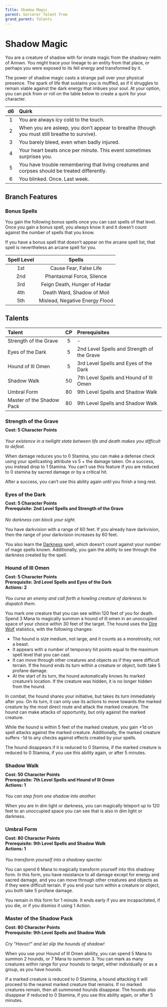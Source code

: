 ```yaml
---
Title: Shadow Magic
parent: Sorcerer Talent Tree
grand_parent: Talents
---
```

 
# Shadow Magic
You are a creature of shadow with for innate magic from the shadowy realm of Annwn. You might trace your lineage to an entity from that place, or perhaps you were exposed to its fell energy and transformed by it.

The power of shadow magic casts a strange pall over your physical presence. The spark of life that sustains you is muffled, as if it struggles to remain viable against the dark energy that imbues your soul. At your option, you can pick from or roll on the table below to create a quirk for your character.

| d6 | Quirk |
|:--:|:------|
| 1 | You are always icy cold to the touch. |
| 2 | When you are asleep, you don’t appear to breathe (though you must still breathe to survive). |
| 3 | You barely bleed, even when badly injured. |
| 4 | Your heart beats once per minute. This event sometimes surprises you. |
| 5 | You have trouble remembering that living creatures and corpses should be treated differently. |
| 6 | You blinked. Once. Last week. |

## Branch Features

### Bonus Spells
You gain the following bonus spells once you can cast spells of that level. Once you gain a bonus spell, you always know it and it doesn’t count against the number of spells that you know.

If you have a bonus spell that doesn’t appear on the arcane spell list, that spell is nevertheless an arcane spell for you.

| Spell Level | Spells |
|:-----------:|:------:|
| 1st | Cause Fear, False Life |
| 2nd | Phantasmal Force, Silence | 
| 3rd | Feign Death, Hunger of Hadar | 
| 4th | Death Ward, Shadow of Moil | 
| 5th | Mislead, Negative Energy Flood | 

## Talents
 
| Talent | CP | Prerequisites |
|:-------|:--:|:--------------|
| Strength of the Grave     | 5  | - |  
| Eyes of the Dark          | 5  | 2nd Level Spells and Strength of the Grave |  
| Hound of Ill Omen         | 5  | 3rd Level Spells and Eyes of the Dark |  
| Shadow Walk               | 50 | 7th Level Spells and Hound of Ill Omen |  
| Umbral Form               | 80 | 9th Level Spells and Shadow Walk |  
| Master of the Shadow Pack | 80 | 9th Level Spells and Shadow Walk |  


###  Strength of the Grave

<div style="margin-top:-10px;"></div>
 
#### **Cost:** 5 Character Points
*Your existence in a twilight state between life and death makes you difficult to defeat.*

When damage reduces you to 0 Stamina, you can make a defense check using your spellcasting attribute vs 5 + the damage taken. On a success, you instead drop to 1 Stamina. You can’t use this feature if you are reduced to 0 stamina by sacred damage or by a critical hit.

After a success, you can’t use this ability again until you finish a long rest.

###  Eyes of the Dark

<div style="margin-top:-10px;"></div>
 
#### **Cost:** 5 Character Points<br>**Prerequisite:** 2nd Level Spells and Strength of the Grave
*No darkness can block your sight.*

You have darkvision with a range of 60 feet. If you already have darkvision, then the range of your darkvision increases by 60 feet.

You also learn the [Darkness]() spell, which doesn’t count against your number of mage spells known. Additionally, you gain the ability to see through the darkness created by the spell.

###  Hound of Ill Omen
 
<div style="margin-top:-10px;"></div>

#### **Cost:** 5 Character Points<br>**Prerequisite:** 3rd Level Spells and Eyes of the Dark<br>**Actions:** 2
*You curse an enemy and call forth a howling creature of darkness to dispatch them.*

You mark one creature that you can see within 120 feet of you for death. Spend 3 Mana to magically summon a hound of ill omen in an unoccupied space of your choice within 30 feet of the target. The hound uses the [Dire Wolf]() statistics, with the following changes:
* The hound is size medium, not large, and it counts as a monstrosity, not a beast.
* It appears with a number of temporary hit points equal to the maximum spell level that you can cast.
* It can move through other creatures and objects as if they were difficult terrain. If the hound ends its turn within a creature or object, both take 5 profane damage.
* At the start of its turn, the hound automatically knows its marked creature’s location. If the creature was hidden, it is no longer hidden from the hound.

In combat, the hound shares your initiative, but takes its turn immediately after you. On its turn, it can only use its actions to move towards the marked creature by the most direct route and attack the marked creature. The hound can make attacks of opportunity, but only against the marked creature. 

While the hound is within 5 feet of the marked creature, you gain +1d on spell attacks against the marked creature. Additionally, the marked creature suffers -1d to any checks against effects created by your spells.

The hound disappears if it is reduced to 0 Stamina, if the marked creature is reduced to 0 Stamina, if you use this ability again, or after 5 minutes.

### Shadow Walk

<div style="margin-top:-10px;"></div>
 
#### **Cost:** 50 Character Points<br>**Prerequisite:** 7th Level Spells and Hound of Ill Omen<br>**Actions:** 1
*You can step from one shadow into another.*

When you are in dim light or darkness, you can magically teleport up to 120 feet to an unoccupied space you can see that is also in dim light or darkness.

### Umbral Form
 
<div style="margin-top:-10px;"></div>
 
#### **Cost:** 80 Character Points<br>**Prerequisite:** 9th Level Spells and Shadow Walk<br>**Actions:** 1
*You transform yourself into a shadowy specter.*

You can spend 6 Mana to magically transform yourself into this shadowy form. In this form, you have resistance to all damage except for energy and sacred damage, and you can move through other creatures and objects as if they were difficult terrain. If you end your turn within a creature or object, you both take 5 profane damage.

You remain in this form for 1 minute. It ends early if you are incapacitated, if you die, or if you dismiss it using 1 Action.

### Master of the Shadow Pack
 
<div style="margin-top:-10px;"></div>
 
#### **Cost:** 80 Character Points<br>**Prerequisite:** 9th Level Spells and Shadow Walk
*Cry "Havoc!" and let slip the hounds of shadow!*

When you use your Hound of Ill Omen abiliity, you can spend 5 Mana to summon 2 hounds, or 7 Mana to summon 3. You can mark as many creatures within range for your hounds to target, either individually or as a group, as you have hounds. 

If a marked creature is reduced to 0 Stamina, a hound attacking it will proceed to the nearest marked creature that remains. If no marked creatures remain, then all summoned hounds disappear. The hounds also disappear if reduced to 0 Stamina, if you use this ability again, or after 5 minutes.
